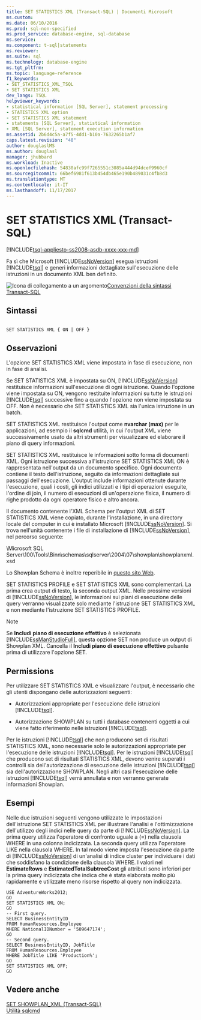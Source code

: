 ```yaml
---
title: SET STATISTICS XML (Transact-SQL) | Documenti Microsoft
ms.custom: 
ms.date: 06/10/2016
ms.prod: sql-non-specified
ms.prod_service: database-engine, sql-database
ms.service: 
ms.component: t-sql|statements
ms.reviewer: 
ms.suite: sql
ms.technology: database-engine
ms.tgt_pltfrm: 
ms.topic: language-reference
f1_keywords:
- SET_STATISTICS_XML_TSQL
- SET STATISTICS XML
dev_langs: TSQL
helpviewer_keywords:
- statistical information [SQL Server], statement processing
- STATISTICS XML option
- SET STATISTICS XML statement
- statements [SQL Server], statistical information
- XML [SQL Server], statement execution information
ms.assetid: 2b6d4c5a-a7f5-4dd1-b10a-7632265b1af7
caps.latest.revision: "40"
author: douglaslMS
ms.author: douglasl
manager: jhubbard
ms.workload: Inactive
ms.openlocfilehash: 54830afc99f7265551c3085a444d94dcef9960cf
ms.sourcegitcommit: 66bef6981f613b454db465e190b489031c4fb8d3
ms.translationtype: MT
ms.contentlocale: it-IT
ms.lasthandoff: 11/17/2017
---
```

# <a name="set-statistics-xml-transact-sql"></a>SET STATISTICS XML (Transact-SQL)
[!INCLUDE[tsql-appliesto-ss2008-asdb-xxxx-xxx-md](../../includes/tsql-appliesto-ss2008-asdb-xxxx-xxx-md.md)]

  Fa sì che Microsoft [!INCLUDE[ssNoVersion](../../includes/ssnoversion-md.md)] esegua istruzioni [!INCLUDE[tsql](../../includes/tsql-md.md)] e generi informazioni dettagliate sull'esecuzione delle istruzioni in un documento XML ben definito.  
  
 ![Icona di collegamento a un argomento](../../database-engine/configure-windows/media/topic-link.gif "Icona di collegamento a un argomento")[Convenzioni della sintassi Transact-SQL](../../t-sql/language-elements/transact-sql-syntax-conventions-transact-sql.md)  
  
## <a name="syntax"></a>Sintassi  
  
```  
  
SET STATISTICS XML { ON | OFF }  
```  
  
## <a name="remarks"></a>Osservazioni  
 L'opzione SET STATISTICS XML viene impostata in fase di esecuzione, non in fase di analisi.  
  
 Se SET STATISTICS XML è impostata su ON, [!INCLUDE[ssNoVersion](../../includes/ssnoversion-md.md)] restituisce informazioni sull'esecuzione di ogni istruzione. Quando l'opzione viene impostata su ON, vengono restituite informazioni su tutte le istruzioni [!INCLUDE[tsql](../../includes/tsql-md.md)] successive fino a quando l'opzione non viene impostata su OFF. Non è necessario che SET STATISTICS XML sia l'unica istruzione in un batch.  
  
 SET STATISTICS XML restituisce l'output come **nvarchar (max)** per le applicazioni, ad esempio il **sqlcmd** utilità, in cui l'output XML viene successivamente usato da altri strumenti per visualizzare ed elaborare il piano di query informazioni.  
  
 SET STATISTICS XML restituisce le informazioni sotto forma di documenti XML. Ogni istruzione successiva all'istruzione SET STATISTICS XML ON è rappresentata nell'output da un documento specifico. Ogni documento contiene il testo dell'istruzione, seguito da informazioni dettagliate sui passaggi dell'esecuzione. L'output include informazioni ottenute durante l'esecuzione, quali i costi, gli indici utilizzati e i tipi di operazioni eseguite, l'ordine di join, il numero di esecuzioni di un'operazione fisica, il numero di righe prodotto da ogni operatore fisico e altro ancora.  
  
 Il documento contenente l'XML Schema per l'output XML di SET STATISTICS XML viene copiato, durante l'installazione, in una directory locale del computer in cui è installato Microsoft [!INCLUDE[ssNoVersion](../../includes/ssnoversion-md.md)]. Si trova nell'unità contenente i file di installazione di [!INCLUDE[ssNoVersion](../../includes/ssnoversion-md.md)], nel percorso seguente:  
  
 \Microsoft SQL Server\100\Tools\Binn\schemas\sqlserver\2004\07\showplan\showplanxml.xsd  
  
 Lo Showplan Schema è inoltre reperibile in [questo sito Web](http://go.microsoft.com/fwlink/?linkid=43100&clcid=0x409).  
  
 SET STATISTICS PROFILE e SET STATISTICS XML sono complementari. La prima crea output di testo, la seconda output XML. Nelle prossime versioni di [!INCLUDE[ssNoVersion](../../includes/ssnoversion-md.md)], le informazioni sui piani di esecuzione delle query verranno visualizzate solo mediante l'istruzione SET STATISTICS XML e non mediante l'istruzione SET STATISTICS PROFILE.  
  
> [!NOTE]  
>  Se **Includi piano di esecuzione effettivo** è selezionata [!INCLUDE[ssManStudioFull](../../includes/ssmanstudiofull-md.md)], questa opzione SET non produce un output di Showplan XML. Cancella il **Includi piano di esecuzione effettivo** pulsante prima di utilizzare l'opzione SET.  
  
## <a name="permissions"></a>Permissions  
 Per utilizzare SET STATISTICS XML e visualizzare l'output, è necessario che gli utenti dispongano delle autorizzazioni seguenti:  
  
-   Autorizzazioni appropriate per l'esecuzione delle istruzioni [!INCLUDE[tsql](../../includes/tsql-md.md)].  
  
-   Autorizzazione SHOWPLAN su tutti i database contenenti oggetti a cui viene fatto riferimento nelle istruzioni [!INCLUDE[tsql](../../includes/tsql-md.md)].  
  
 Per le istruzioni [!INCLUDE[tsql](../../includes/tsql-md.md)] che non producono set di risultati STATISTICS XML, sono necessarie solo le autorizzazioni appropriate per l'esecuzione delle istruzioni [!INCLUDE[tsql](../../includes/tsql-md.md)]. Per le istruzioni [!INCLUDE[tsql](../../includes/tsql-md.md)] che producono set di risultati STATISTICS XML, devono venire superati i controlli sia dell'autorizzazione di esecuzione delle istruzioni [!INCLUDE[tsql](../../includes/tsql-md.md)] sia dell'autorizzazione SHOWPLAN. Negli altri casi l'esecuzione delle istruzioni [!INCLUDE[tsql](../../includes/tsql-md.md)] verrà annullata e non verranno generate informazioni Showplan.  
  
## <a name="examples"></a>Esempi  
 Nelle due istruzioni seguenti vengono utilizzate le impostazioni dell'istruzione SET STATISTICS XML per illustrare l'analisi e l'ottimizzazione dell'utilizzo degli indici nelle query da parte di [!INCLUDE[ssNoVersion](../../includes/ssnoversion-md.md)]. La prima query utilizza l'operatore di confronto uguale a (=) nella clausola WHERE in una colonna indicizzata. La seconda query utilizza l'operatore LIKE nella clausola WHERE. In tal modo viene imposta l'esecuzione da parte di [!INCLUDE[ssNoVersion](../../includes/ssnoversion-md.md)] di un'analisi di indice cluster per individuare i dati che soddisfano la condizione della clausola WHERE. I valori nel **EstimateRows** e **EstimatedTotalSubtreeCost** gli attributi sono inferiori per la prima query indicizzata che indica che è stata elaborata molto più rapidamente e utilizzate meno risorse rispetto al query non indicizzata.  
  
```  
USE AdventureWorks2012;  
GO  
SET STATISTICS XML ON;  
GO  
-- First query.  
SELECT BusinessEntityID   
FROM HumanResources.Employee  
WHERE NationalIDNumber = '509647174';  
GO  
-- Second query.  
SELECT BusinessEntityID, JobTitle   
FROM HumanResources.Employee  
WHERE JobTitle LIKE 'Production%';  
GO  
SET STATISTICS XML OFF;  
GO  
```  
  
## <a name="see-also"></a>Vedere anche  
 [SET SHOWPLAN_XML &#40;Transact-SQL&#41;](../../t-sql/statements/set-showplan-xml-transact-sql.md)   
 [Utilità sqlcmd](../../tools/sqlcmd-utility.md)  
  
  
